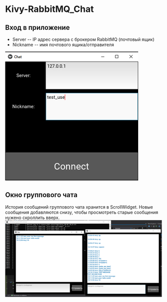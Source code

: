 # Kivy-RabbitMQ_Chat

## Вход в приложение
  - Server -- IP адрес сервера с брокером RabbitMQ (почтовый ящик)
  - Nickname -- имя почтового ящика/отправителя 
  
![alt text](Screenshots/login2.png "Окно входа")

## Окно группового чата
История сообщений группового чата хранится в ScrollWidget. Новые сообщения добавляются снизу, чтобы просмотреть старые сообщения нужено скроллить вверх.
![alt text](Screenshots/Test_chat.png "Окно группового чата")
